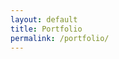 ```yaml
---
layout: default
title: Portfolio
permalink: /portfolio/
---
```


<div id="portfolio">
</div>

<script type="text/javascript">

$(document).ready(function() {
    $("#portfolio").nanoGallery({
        kind:'flickr',
        userID:'23536098@N00',
        photoset: '72157660606121263',
        colorScheme: 'light',
        thumbnailWidth: 120, thumbnailHeight: 120,
        thumbnailHoverEffect: 'scale120,borderLighter',
        thumbnailLabel: {
            display:false
        },
        thumbnailLazyLoad: true,
        colorSchemeViewer: 'light',
        viewerFullscreen: false
    });
});

</script>
